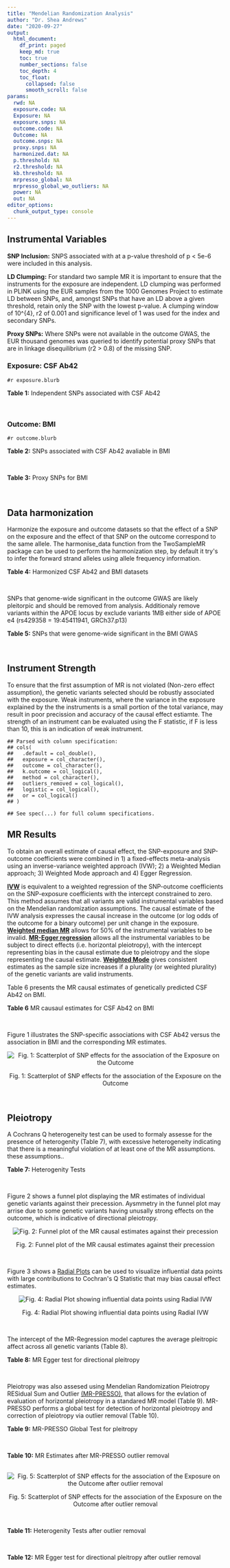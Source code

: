 ```yaml
---
title: "Mendelian Randomization Analysis"
author: "Dr. Shea Andrews"
date: "2020-09-27"
output:
  html_document:
    df_print: paged
    keep_md: true
    toc: true
    number_sections: false
    toc_depth: 4
    toc_float:
      collapsed: false
      smooth_scroll: false
params:
  rwd: NA
  exposure.code: NA
  Exposure: NA
  exposure.snps: NA
  outcome.code: NA
  Outcome: NA
  outcome.snps: NA
  proxy.snps: NA
  harmonized.dat: NA
  p.threshold: NA
  r2.threshold: NA
  kb.threshold: NA
  mrpresso_global: NA
  mrpresso_global_wo_outliers: NA
  power: NA
  out: NA
editor_options:
  chunk_output_type: console
---
```







## Instrumental Variables
**SNP Inclusion:** SNPS associated with at a p-value threshold of p < 5e-6 were included in this analysis.
<br>

**LD Clumping:** For standard two sample MR it is important to ensure that the instruments for the exposure are independent. LD clumping was performed in PLINK using the EUR samples from the 1000 Genomes Project to estimate LD between SNPs, and, amongst SNPs that have an LD above a given threshold, retain only the SNP with the lowest p-value. A clumping window of 10^{4}, r2 of 0.001 and significance level of 1 was used for the index and secondary SNPs.
<br>

**Proxy SNPs:** Where SNPs were not available in the outcome GWAS, the EUR thousand genomes was queried to identify potential proxy SNPs that are in linkage disequilibrium (r2 > 0.8) of the missing SNP.
<br>

### Exposure: CSF Ab42
`#r exposure.blurb`
<br>

**Table 1:** Independent SNPs associated with CSF Ab42
<div data-pagedtable="false">
  <script data-pagedtable-source type="application/json">
{"columns":[{"label":["SNP"],"name":[1],"type":["chr"],"align":["left"]},{"label":["CHROM"],"name":[2],"type":["dbl"],"align":["right"]},{"label":["POS"],"name":[3],"type":["dbl"],"align":["right"]},{"label":["REF"],"name":[4],"type":["chr"],"align":["left"]},{"label":["ALT"],"name":[5],"type":["chr"],"align":["left"]},{"label":["AF"],"name":[6],"type":["dbl"],"align":["right"]},{"label":["BETA"],"name":[7],"type":["dbl"],"align":["right"]},{"label":["SE"],"name":[8],"type":["dbl"],"align":["right"]},{"label":["Z"],"name":[9],"type":["dbl"],"align":["right"]},{"label":["P"],"name":[10],"type":["dbl"],"align":["right"]},{"label":["N"],"name":[11],"type":["dbl"],"align":["right"]},{"label":["TRAIT"],"name":[12],"type":["chr"],"align":["left"]}],"data":[{"1":"rs115141604","2":"3","3":"47251391","4":"A","5":"G","6":"0.0206672","7":"0.05535","8":"0.012030","9":"4.600998","10":"4.401e-06","11":"3146","12":"CSF_Ab42"},{"1":"rs62313278","2":"4","3":"61743347","4":"A","5":"G","6":"0.0746187","7":"0.03407","8":"0.007360","9":"4.629076","10":"3.825e-06","11":"3146","12":"CSF_Ab42"},{"1":"rs13115400","2":"4","3":"181885905","4":"G","5":"A","6":"0.3287940","7":"0.01924","8":"0.004122","9":"4.667637","10":"3.184e-06","11":"3146","12":"CSF_Ab42"},{"1":"rs12153566","2":"5","3":"26951397","4":"T","5":"A","6":"0.8418080","7":"0.02566","8":"0.005300","9":"4.841510","10":"1.351e-06","11":"3146","12":"CSF_Ab42"},{"1":"rs141162384","2":"5","3":"65091178","4":"G","5":"T","6":"0.0335875","7":"0.05123","8":"0.010240","9":"5.002930","10":"6.013e-07","11":"3146","12":"CSF_Ab42"},{"1":"rs316341","2":"6","3":"2838248","4":"G","5":"A","6":"0.7082420","7":"0.02460","8":"0.004352","9":"5.652570","10":"1.724e-08","11":"3146","12":"CSF_Ab42"},{"1":"rs17207326","2":"7","3":"37739901","4":"G","5":"A","6":"0.0884058","7":"0.03666","8":"0.008001","9":"4.581927","10":"4.825e-06","11":"3146","12":"CSF_Ab42"},{"1":"rs61957926","2":"13","3":"71694685","4":"T","5":"C","6":"0.5949710","7":"-0.01874","8":"0.004053","9":"-4.623740","10":"3.908e-06","11":"3146","12":"CSF_Ab42"},{"1":"rs76881547","2":"14","3":"96632992","4":"C","5":"T","6":"0.0718443","7":"-0.03289","8":"0.007169","9":"-4.587809","10":"4.647e-06","11":"3146","12":"CSF_Ab42"},{"1":"rs769449","2":"19","3":"45410002","4":"G","5":"A","6":"0.0998545","7":"-0.10060","8":"0.004723","9":"-21.300021","10":"4.775e-94","11":"3146","12":"CSF_Ab42"},{"1":"rs7247764","2":"19","3":"45675873","4":"T","5":"C","6":"0.2297890","7":"-0.02570","8":"0.005569","9":"-4.614832","10":"4.121e-06","11":"3146","12":"CSF_Ab42"},{"1":"rs2664588","2":"20","3":"46580634","4":"C","5":"T","6":"0.4395210","7":"0.01913","8":"0.004026","9":"4.751615","10":"2.105e-06","11":"3146","12":"CSF_Ab42"}],"options":{"columns":{"min":{},"max":[10]},"rows":{"min":[10],"max":[10]},"pages":{}}}
  </script>
</div>
<br>

### Outcome: BMI
`#r outcome.blurb`
<br>

**Table 2:** SNPs associated with CSF Ab42 avaliable in BMI
<div data-pagedtable="false">
  <script data-pagedtable-source type="application/json">
{"columns":[{"label":["SNP"],"name":[1],"type":["chr"],"align":["left"]},{"label":["CHROM"],"name":[2],"type":["dbl"],"align":["right"]},{"label":["POS"],"name":[3],"type":["dbl"],"align":["right"]},{"label":["REF"],"name":[4],"type":["chr"],"align":["left"]},{"label":["ALT"],"name":[5],"type":["chr"],"align":["left"]},{"label":["AF"],"name":[6],"type":["dbl"],"align":["right"]},{"label":["BETA"],"name":[7],"type":["dbl"],"align":["right"]},{"label":["SE"],"name":[8],"type":["dbl"],"align":["right"]},{"label":["Z"],"name":[9],"type":["dbl"],"align":["right"]},{"label":["P"],"name":[10],"type":["dbl"],"align":["right"]},{"label":["N"],"name":[11],"type":["dbl"],"align":["right"]},{"label":["TRAIT"],"name":[12],"type":["chr"],"align":["left"]}],"data":[{"1":"rs13115400","2":"4","3":"181885905","4":"G","5":"A","6":"0.34660","7":"-0.0003","8":"0.0018","9":"-0.1666667","10":"8.7e-01","11":"689335","12":"BMI"},{"1":"rs17207326","2":"7","3":"37739901","4":"G","5":"A","6":"0.07764","7":"-0.0043","8":"0.0030","9":"-1.4333333","10":"1.6e-01","11":"777531","12":"BMI"},{"1":"rs769449","2":"19","3":"45410002","4":"G","5":"A","6":"0.11610","7":"-0.0254","8":"0.0027","9":"-9.4074074","10":"2.3e-20","11":"566857","12":"BMI"},{"1":"rs7247764","2":"19","3":"45675873","4":"T","5":"C","6":"0.18290","7":"0.0031","8":"0.0023","9":"1.3478300","10":"1.8e-01","11":"677044","12":"BMI"},{"1":"rs2664588","2":"20","3":"46580634","4":"C","5":"T","6":"0.44550","7":"-0.0012","8":"0.0017","9":"-0.7058824","10":"4.9e-01","11":"683749","12":"BMI"},{"1":"rs115141604","2":"NA","3":"NA","4":"NA","5":"NA","6":"NA","7":"NA","8":"NA","9":"NA","10":"NA","11":"NA","12":"NA"},{"1":"rs62313278","2":"NA","3":"NA","4":"NA","5":"NA","6":"NA","7":"NA","8":"NA","9":"NA","10":"NA","11":"NA","12":"NA"},{"1":"rs12153566","2":"NA","3":"NA","4":"NA","5":"NA","6":"NA","7":"NA","8":"NA","9":"NA","10":"NA","11":"NA","12":"NA"},{"1":"rs141162384","2":"NA","3":"NA","4":"NA","5":"NA","6":"NA","7":"NA","8":"NA","9":"NA","10":"NA","11":"NA","12":"NA"},{"1":"rs316341","2":"NA","3":"NA","4":"NA","5":"NA","6":"NA","7":"NA","8":"NA","9":"NA","10":"NA","11":"NA","12":"NA"},{"1":"rs61957926","2":"NA","3":"NA","4":"NA","5":"NA","6":"NA","7":"NA","8":"NA","9":"NA","10":"NA","11":"NA","12":"NA"},{"1":"rs76881547","2":"NA","3":"NA","4":"NA","5":"NA","6":"NA","7":"NA","8":"NA","9":"NA","10":"NA","11":"NA","12":"NA"}],"options":{"columns":{"min":{},"max":[10]},"rows":{"min":[10],"max":[10]},"pages":{}}}
  </script>
</div>
<br>

**Table 3:** Proxy SNPs for BMI
<div data-pagedtable="false">
  <script data-pagedtable-source type="application/json">
{"columns":[{"label":["target_snp"],"name":[1],"type":["chr"],"align":["left"]},{"label":["proxy_snp"],"name":[2],"type":["chr"],"align":["left"]},{"label":["ld.r2"],"name":[3],"type":["dbl"],"align":["right"]},{"label":["Dprime"],"name":[4],"type":["dbl"],"align":["right"]},{"label":["PHASE"],"name":[5],"type":["chr"],"align":["left"]},{"label":["X12"],"name":[6],"type":["lgl"],"align":["right"]},{"label":["CHROM"],"name":[7],"type":["dbl"],"align":["right"]},{"label":["POS"],"name":[8],"type":["dbl"],"align":["right"]},{"label":["REF.proxy"],"name":[9],"type":["chr"],"align":["left"]},{"label":["ALT.proxy"],"name":[10],"type":["chr"],"align":["left"]},{"label":["AF"],"name":[11],"type":["dbl"],"align":["right"]},{"label":["BETA"],"name":[12],"type":["dbl"],"align":["right"]},{"label":["SE"],"name":[13],"type":["dbl"],"align":["right"]},{"label":["Z"],"name":[14],"type":["dbl"],"align":["right"]},{"label":["P"],"name":[15],"type":["dbl"],"align":["right"]},{"label":["N"],"name":[16],"type":["dbl"],"align":["right"]},{"label":["TRAIT"],"name":[17],"type":["chr"],"align":["left"]},{"label":["ref"],"name":[18],"type":["chr"],"align":["left"]},{"label":["ref.proxy"],"name":[19],"type":["chr"],"align":["left"]},{"label":["alt"],"name":[20],"type":["chr"],"align":["left"]},{"label":["alt.proxy"],"name":[21],"type":["chr"],"align":["left"]},{"label":["ALT"],"name":[22],"type":["chr"],"align":["left"]},{"label":["REF"],"name":[23],"type":["chr"],"align":["left"]},{"label":["proxy.outcome"],"name":[24],"type":["lgl"],"align":["right"]}],"data":[{"1":"rs62313278","2":"rs17090295","3":"1.000000","4":"1.000000","5":"GT/AG","6":"NA","7":"4","8":"61738470","9":"G","10":"T","11":"0.07881","12":"0.0050","13":"0.0032","14":"1.5625000","15":"1.2e-01","16":"689177","17":"BMI","18":"G","19":"T","20":"A","21":"G","22":"G","23":"A","24":"TRUE"},{"1":"rs12153566","2":"rs12153281","3":"1.000000","4":"1.000000","5":"TC/AT","6":"NA","7":"5","8":"26952016","9":"C","10":"T","11":"0.82380","12":"0.0008","13":"0.0023","14":"0.3478261","15":"7.2e-01","16":"685199","17":"BMI","18":"T","19":"C","20":"A","21":"T","22":"A","23":"T","24":"TRUE"},{"1":"rs141162384","2":"rs6860508","3":"0.901272","4":"0.965541","5":"TT/GC","6":"NA","7":"5","8":"65118738","9":"C","10":"T","11":"0.04554","12":"0.0005","13":"0.0043","14":"0.1162791","15":"9.1e-01","16":"679995","17":"BMI","18":"T","19":"T","20":"G","21":"C","22":"T","23":"G","24":"TRUE"},{"1":"rs316341","2":"rs316339","3":"0.980728","4":"1.000000","5":"GA/AG","6":"NA","7":"6","8":"2838046","9":"A","10":"G","11":"0.70020","12":"-0.0012","13":"0.0019","14":"-0.6315790","15":"5.2e-01","16":"680125","17":"BMI","18":"G","19":"A","20":"A","21":"G","22":"A","23":"G","24":"TRUE"},{"1":"rs61957926","2":"rs9317985","3":"0.987506","4":"0.995809","5":"TA/CC","6":"NA","7":"13","8":"71693128","9":"A","10":"C","11":"0.60840","12":"-0.0076","13":"0.0018","14":"-4.2222200","15":"1.5e-05","16":"691761","17":"BMI","18":"T","19":"A","20":"C","21":"C","22":"C","23":"T","24":"TRUE"},{"1":"rs115141604","2":"NA","3":"NA","4":"NA","5":"NA","6":"NA","7":"NA","8":"NA","9":"NA","10":"NA","11":"NA","12":"NA","13":"NA","14":"NA","15":"NA","16":"NA","17":"NA","18":"NA","19":"NA","20":"NA","21":"NA","22":"NA","23":"NA","24":"NA"},{"1":"rs76881547","2":"NA","3":"NA","4":"NA","5":"NA","6":"NA","7":"NA","8":"NA","9":"NA","10":"NA","11":"NA","12":"NA","13":"NA","14":"NA","15":"NA","16":"NA","17":"NA","18":"NA","19":"NA","20":"NA","21":"NA","22":"NA","23":"NA","24":"NA"}],"options":{"columns":{"min":{},"max":[10]},"rows":{"min":[10],"max":[10]},"pages":{}}}
  </script>
</div>
<br>

## Data harmonization
Harmonize the exposure and outcome datasets so that the effect of a SNP on the exposure and the effect of that SNP on the outcome correspond to the same allele. The harmonise_data function from the TwoSampleMR package can be used to perform the harmonization step, by default it try's to infer the forward strand alleles using allele frequency information.
<br>

**Table 4:** Harmonized CSF Ab42 and BMI datasets
<div data-pagedtable="false">
  <script data-pagedtable-source type="application/json">
{"columns":[{"label":["SNP"],"name":[1],"type":["chr"],"align":["left"]},{"label":["effect_allele.exposure"],"name":[2],"type":["chr"],"align":["left"]},{"label":["other_allele.exposure"],"name":[3],"type":["chr"],"align":["left"]},{"label":["effect_allele.outcome"],"name":[4],"type":["chr"],"align":["left"]},{"label":["other_allele.outcome"],"name":[5],"type":["chr"],"align":["left"]},{"label":["beta.exposure"],"name":[6],"type":["dbl"],"align":["right"]},{"label":["beta.outcome"],"name":[7],"type":["dbl"],"align":["right"]},{"label":["eaf.exposure"],"name":[8],"type":["dbl"],"align":["right"]},{"label":["eaf.outcome"],"name":[9],"type":["dbl"],"align":["right"]},{"label":["remove"],"name":[10],"type":["lgl"],"align":["right"]},{"label":["palindromic"],"name":[11],"type":["lgl"],"align":["right"]},{"label":["ambiguous"],"name":[12],"type":["lgl"],"align":["right"]},{"label":["id.outcome"],"name":[13],"type":["chr"],"align":["left"]},{"label":["chr.outcome"],"name":[14],"type":["dbl"],"align":["right"]},{"label":["pos.outcome"],"name":[15],"type":["dbl"],"align":["right"]},{"label":["se.outcome"],"name":[16],"type":["dbl"],"align":["right"]},{"label":["z.outcome"],"name":[17],"type":["dbl"],"align":["right"]},{"label":["pval.outcome"],"name":[18],"type":["dbl"],"align":["right"]},{"label":["samplesize.outcome"],"name":[19],"type":["dbl"],"align":["right"]},{"label":["outcome"],"name":[20],"type":["chr"],"align":["left"]},{"label":["mr_keep.outcome"],"name":[21],"type":["lgl"],"align":["right"]},{"label":["pval_origin.outcome"],"name":[22],"type":["chr"],"align":["left"]},{"label":["chr.exposure"],"name":[23],"type":["dbl"],"align":["right"]},{"label":["pos.exposure"],"name":[24],"type":["dbl"],"align":["right"]},{"label":["se.exposure"],"name":[25],"type":["dbl"],"align":["right"]},{"label":["z.exposure"],"name":[26],"type":["dbl"],"align":["right"]},{"label":["pval.exposure"],"name":[27],"type":["dbl"],"align":["right"]},{"label":["samplesize.exposure"],"name":[28],"type":["dbl"],"align":["right"]},{"label":["exposure"],"name":[29],"type":["chr"],"align":["left"]},{"label":["mr_keep.exposure"],"name":[30],"type":["lgl"],"align":["right"]},{"label":["pval_origin.exposure"],"name":[31],"type":["chr"],"align":["left"]},{"label":["id.exposure"],"name":[32],"type":["chr"],"align":["left"]},{"label":["action"],"name":[33],"type":["dbl"],"align":["right"]},{"label":["mr_keep"],"name":[34],"type":["lgl"],"align":["right"]},{"label":["pt"],"name":[35],"type":["dbl"],"align":["right"]},{"label":["pleitropy_keep"],"name":[36],"type":["lgl"],"align":["right"]},{"label":["mrpresso_RSSobs"],"name":[37],"type":["dbl"],"align":["right"]},{"label":["mrpresso_pval"],"name":[38],"type":["chr"],"align":["left"]},{"label":["mrpresso_keep"],"name":[39],"type":["lgl"],"align":["right"]}],"data":[{"1":"rs12153566","2":"A","3":"T","4":"A","5":"T","6":"0.02566","7":"0.0008","8":"0.8418080","9":"0.82380","10":"FALSE","11":"TRUE","12":"FALSE","13":"TffFFo","14":"5","15":"26952016","16":"0.0023","17":"0.3478261","18":"7.2e-01","19":"685199","20":"Yengo2018bmi","21":"TRUE","22":"reported","23":"5","24":"26951397","25":"0.005300","26":"4.841510","27":"1.351e-06","28":"3146","29":"Deming2017ab42","30":"TRUE","31":"reported","32":"VsHD0q","33":"2","34":"TRUE","35":"5e-06","36":"TRUE","37":"2.682838e-07","38":"1","39":"TRUE"},{"1":"rs13115400","2":"A","3":"G","4":"A","5":"G","6":"0.01924","7":"-0.0003","8":"0.3287940","9":"0.34660","10":"FALSE","11":"FALSE","12":"FALSE","13":"TffFFo","14":"4","15":"181885905","16":"0.0018","17":"-0.1666667","18":"8.7e-01","19":"689335","20":"Yengo2018bmi","21":"TRUE","22":"reported","23":"4","24":"181885905","25":"0.004122","26":"4.667637","27":"3.184e-06","28":"3146","29":"Deming2017ab42","30":"TRUE","31":"reported","32":"VsHD0q","33":"2","34":"TRUE","35":"5e-06","36":"TRUE","37":"3.751937e-07","38":"1","39":"TRUE"},{"1":"rs141162384","2":"T","3":"G","4":"T","5":"G","6":"0.05123","7":"0.0005","8":"0.0335875","9":"0.04554","10":"FALSE","11":"FALSE","12":"FALSE","13":"TffFFo","14":"5","15":"65118738","16":"0.0043","17":"0.1162791","18":"9.1e-01","19":"679995","20":"Yengo2018bmi","21":"TRUE","22":"reported","23":"5","24":"65091178","25":"0.010240","26":"5.002930","27":"6.013e-07","28":"3146","29":"Deming2017ab42","30":"TRUE","31":"reported","32":"VsHD0q","33":"2","34":"TRUE","35":"5e-06","36":"TRUE","37":"3.876470e-08","38":"1","39":"TRUE"},{"1":"rs17207326","2":"A","3":"G","4":"A","5":"G","6":"0.03666","7":"-0.0043","8":"0.0884058","9":"0.07764","10":"FALSE","11":"FALSE","12":"FALSE","13":"TffFFo","14":"7","15":"37739901","16":"0.0030","17":"-1.4333333","18":"1.6e-01","19":"777531","20":"Yengo2018bmi","21":"TRUE","22":"reported","23":"7","24":"37739901","25":"0.008001","26":"4.581927","27":"4.825e-06","28":"3146","29":"Deming2017ab42","30":"TRUE","31":"reported","32":"VsHD0q","33":"2","34":"TRUE","35":"5e-06","36":"TRUE","37":"3.003688e-05","38":"0.6714","39":"TRUE"},{"1":"rs2664588","2":"T","3":"C","4":"T","5":"C","6":"0.01913","7":"-0.0012","8":"0.4395210","9":"0.44550","10":"FALSE","11":"FALSE","12":"FALSE","13":"TffFFo","14":"20","15":"46580634","16":"0.0017","17":"-0.7058824","18":"4.9e-01","19":"683749","20":"Yengo2018bmi","21":"TRUE","22":"reported","23":"20","24":"46580634","25":"0.004026","26":"4.751615","27":"2.105e-06","28":"3146","29":"Deming2017ab42","30":"TRUE","31":"reported","32":"VsHD0q","33":"2","34":"TRUE","35":"5e-06","36":"TRUE","37":"2.648134e-06","38":"1","39":"TRUE"},{"1":"rs316341","2":"A","3":"G","4":"A","5":"G","6":"0.02460","7":"-0.0012","8":"0.7082420","9":"0.70020","10":"FALSE","11":"FALSE","12":"FALSE","13":"TffFFo","14":"6","15":"2838046","16":"0.0019","17":"-0.6315790","18":"5.2e-01","19":"680125","20":"Yengo2018bmi","21":"TRUE","22":"reported","23":"6","24":"2838248","25":"0.004352","26":"5.652570","27":"1.724e-08","28":"3146","29":"Deming2017ab42","30":"TRUE","31":"reported","32":"VsHD0q","33":"2","34":"TRUE","35":"5e-06","36":"TRUE","37":"3.160187e-06","38":"1","39":"TRUE"},{"1":"rs61957926","2":"C","3":"T","4":"C","5":"T","6":"-0.01874","7":"-0.0076","8":"0.5949710","9":"0.60840","10":"FALSE","11":"FALSE","12":"FALSE","13":"TffFFo","14":"13","15":"71693128","16":"0.0018","17":"-4.2222200","18":"1.5e-05","19":"691761","20":"Yengo2018bmi","21":"TRUE","22":"reported","23":"13","24":"71694685","25":"0.004053","26":"-4.623740","27":"3.908e-06","28":"3146","29":"Deming2017ab42","30":"TRUE","31":"reported","32":"VsHD0q","33":"2","34":"TRUE","35":"5e-06","36":"TRUE","37":"6.567536e-05","38":"<9e-04","39":"FALSE"},{"1":"rs62313278","2":"G","3":"A","4":"G","5":"A","6":"0.03407","7":"0.0050","8":"0.0746187","9":"0.07881","10":"FALSE","11":"FALSE","12":"FALSE","13":"TffFFo","14":"4","15":"61738470","16":"0.0032","17":"1.5625000","18":"1.2e-01","19":"689177","20":"Yengo2018bmi","21":"TRUE","22":"reported","23":"4","24":"61743347","25":"0.007360","26":"4.629076","27":"3.825e-06","28":"3146","29":"Deming2017ab42","30":"TRUE","31":"reported","32":"VsHD0q","33":"2","34":"TRUE","35":"5e-06","36":"TRUE","37":"2.540562e-05","38":"1","39":"TRUE"},{"1":"rs7247764","2":"C","3":"T","4":"C","5":"T","6":"-0.02570","7":"0.0031","8":"0.2297890","9":"0.18290","10":"FALSE","11":"FALSE","12":"FALSE","13":"TffFFo","14":"19","15":"45675873","16":"0.0023","17":"1.3478300","18":"1.8e-01","19":"677044","20":"Yengo2018bmi","21":"TRUE","22":"reported","23":"19","24":"45675873","25":"0.005569","26":"-4.614832","27":"4.121e-06","28":"3146","29":"Deming2017ab42","30":"TRUE","31":"reported","32":"VsHD0q","33":"2","34":"TRUE","35":"5e-06","36":"TRUE","37":"1.480679e-05","38":"0.873","39":"TRUE"},{"1":"rs769449","2":"A","3":"G","4":"A","5":"G","6":"-0.10060","7":"-0.0254","8":"0.0998545","9":"0.11610","10":"FALSE","11":"FALSE","12":"FALSE","13":"TffFFo","14":"19","15":"45410002","16":"0.0027","17":"-9.4074074","18":"2.3e-20","19":"566857","20":"Yengo2018bmi","21":"TRUE","22":"reported","23":"19","24":"45410002","25":"0.004723","26":"-21.300021","27":"4.775e-94","28":"3146","29":"Deming2017ab42","30":"TRUE","31":"reported","32":"VsHD0q","33":"2","34":"TRUE","35":"5e-06","36":"FALSE","37":"NA","38":"NA","39":"NA"}],"options":{"columns":{"min":{},"max":[10]},"rows":{"min":[10],"max":[10]},"pages":{}}}
  </script>
</div>
<br>

SNPs that genome-wide significant in the outcome GWAS are likely pleitorpic and should be removed from analysis. Additionaly remove variants within the APOE locus by exclude variants 1MB either side of APOE e4 (rs429358 = 19:45411941, GRCh37.p13)
<br>


**Table 5:** SNPs that were genome-wide significant in the BMI GWAS
<div data-pagedtable="false">
  <script data-pagedtable-source type="application/json">
{"columns":[{"label":["SNP"],"name":[1],"type":["chr"],"align":["left"]},{"label":["chr.outcome"],"name":[2],"type":["dbl"],"align":["right"]},{"label":["pos.outcome"],"name":[3],"type":["dbl"],"align":["right"]},{"label":["pval.exposure"],"name":[4],"type":["dbl"],"align":["right"]},{"label":["pval.outcome"],"name":[5],"type":["dbl"],"align":["right"]}],"data":[{"1":"rs769449","2":"19","3":"45410002","4":"4.775e-94","5":"2.3e-20"}],"options":{"columns":{"min":{},"max":[10]},"rows":{"min":[10],"max":[10]},"pages":{}}}
  </script>
</div>
<br>


## Instrument Strength
To ensure that the first assumption of MR is not violated (Non-zero effect assumption), the genetic variants selected should be robustly associated with the exposure. Weak instruments, where the variance in the exposure explained by the the instruments is a small portion of the total variance, may result in poor precission and accuracy of the causal effect estiamte. The strength of an instrument can be evaluated using the F statistic, if F is less than 10, this is an indication of weak instrument.


```
## Parsed with column specification:
## cols(
##   .default = col_double(),
##   exposure = col_character(),
##   outcome = col_character(),
##   k.outcome = col_logical(),
##   method = col_character(),
##   outliers_removed = col_logical(),
##   logistic = col_logical(),
##   or = col_logical()
## )
```

```
## See spec(...) for full column specifications.
```

<div data-pagedtable="false">
  <script data-pagedtable-source type="application/json">
{"columns":[{"label":["outliers_removed"],"name":[1],"type":["lgl"],"align":["right"]},{"label":["pve.exposure"],"name":[2],"type":["dbl"],"align":["right"]},{"label":["F"],"name":[3],"type":["dbl"],"align":["right"]},{"label":["Alpha"],"name":[4],"type":["dbl"],"align":["right"]},{"label":["NCP"],"name":[5],"type":["dbl"],"align":["right"]},{"label":["Power"],"name":[6],"type":["dbl"],"align":["right"]}],"data":[{"1":"FALSE","2":"0.06517680","3":"24.29389","4":"0.05","5":"0.4064233","6":"0.09770463"},{"1":"TRUE","2":"0.05796719","3":"24.12908","4":"0.05","5":"0.4611360","6":"0.10427257"}],"options":{"columns":{"min":{},"max":[10]},"rows":{"min":[10],"max":[10]},"pages":{}}}
  </script>
</div>

##  MR Results
To obtain an overall estimate of causal effect, the SNP-exposure and SNP-outcome coefficients were combined in 1) a fixed-effects meta-analysis using an inverse-variance weighted approach (IVW); 2) a Weighted Median approach; 3) Weighted Mode approach and 4) Egger Regression.


[**IVW**](https://doi.org/10.1002/gepi.21758) is equivalent to a weighted regression of the SNP-outcome coefficients on the SNP-exposure coefficients with the intercept constrained to zero. This method assumes that all variants are valid instrumental variables based on the Mendelian randomization assumptions. The causal estimate of the IVW analysis expresses the causal increase in the outcome (or log odds of the outcome for a binary outcome) per unit change in the exposure. [**Weighted median MR**](https://doi.org/10.1002/gepi.21965) allows for 50% of the instrumental variables to be invalid. [**MR-Egger regression**](https://doi.org/10.1093/ije/dyw220) allows all the instrumental variables to be subject to direct effects (i.e. horizontal pleiotropy), with the intercept representing bias in the causal estimate due to pleiotropy and the slope representing the causal estimate. [**Weighted Mode**](https://doi.org/10.1093/ije/dyx102) gives consistent estimates as the sample size increases if a plurality (or weighted plurality) of the genetic variants are valid instruments.
<br>



Table 6 presents the MR causal estimates of genetically predicted CSF Ab42 on BMI.
<br>

**Table 6** MR causaul estimates for CSF Ab42 on BMI
<div data-pagedtable="false">
  <script data-pagedtable-source type="application/json">
{"columns":[{"label":["id.exposure"],"name":[1],"type":["chr"],"align":["left"]},{"label":["id.outcome"],"name":[2],"type":["chr"],"align":["left"]},{"label":["outcome"],"name":[3],"type":["fctr"],"align":["left"]},{"label":["exposure"],"name":[4],"type":["fctr"],"align":["left"]},{"label":["method"],"name":[5],"type":["fctr"],"align":["left"]},{"label":["nsnp"],"name":[6],"type":["int"],"align":["right"]},{"label":["b"],"name":[7],"type":["dbl"],"align":["right"]},{"label":["se"],"name":[8],"type":["dbl"],"align":["right"]},{"label":["pval"],"name":[9],"type":["dbl"],"align":["right"]}],"data":[{"1":"VsHD0q","2":"TffFFo","3":"Yengo2018bmi","4":"Deming2017ab42","5":"Inverse variance weighted (fixed effects)","6":"9","7":"0.01313720","8":"0.02922456","9":"0.6530521"},{"1":"VsHD0q","2":"TffFFo","3":"Yengo2018bmi","4":"Deming2017ab42","5":"Weighted median","6":"9","7":"-0.02911588","8":"0.03997262","9":"0.4663715"},{"1":"VsHD0q","2":"TffFFo","3":"Yengo2018bmi","4":"Deming2017ab42","5":"Weighted mode","6":"9","7":"-0.03293619","8":"0.05211190","9":"0.5450026"},{"1":"VsHD0q","2":"TffFFo","3":"Yengo2018bmi","4":"Deming2017ab42","5":"MR Egger","6":"9","7":"-0.12024842","8":"0.18909542","9":"0.5450542"}],"options":{"columns":{"min":{},"max":[10]},"rows":{"min":[10],"max":[10]},"pages":{}}}
  </script>
</div>
<br>

Figure 1 illustrates the SNP-specific associations with CSF Ab42 versus the association in BMI and the corresponding MR estimates.
<br>

<div class="figure" style="text-align: center">
<img src="/sc/arion/projects/LOAD/shea/Projects/MR_ADPhenome/results/MR_ADbidir/Deming2017ab42/Yengo2018bmi/Deming2017ab42_5e-6_Yengo2018bmi_MR_Analaysis_files/figure-html/scatter_plot-1.png" alt="Fig. 1: Scatterplot of SNP effects for the association of the Exposure on the Outcome"  />
<p class="caption">Fig. 1: Scatterplot of SNP effects for the association of the Exposure on the Outcome</p>
</div>
<br>


## Pleiotropy
A Cochrans Q heterogeneity test can be used to formaly assesse for the presence of heterogenity (Table 7), with excessive heterogeneity indicating that there is a meaningful violation of at least one of the MR assumptions.
these assumptions..
<br>

**Table 7:** Heterogenity Tests
<div data-pagedtable="false">
  <script data-pagedtable-source type="application/json">
{"columns":[{"label":["id.exposure"],"name":[1],"type":["chr"],"align":["left"]},{"label":["id.outcome"],"name":[2],"type":["chr"],"align":["left"]},{"label":["outcome"],"name":[3],"type":["fctr"],"align":["left"]},{"label":["exposure"],"name":[4],"type":["fctr"],"align":["left"]},{"label":["method"],"name":[5],"type":["fctr"],"align":["left"]},{"label":["Q"],"name":[6],"type":["dbl"],"align":["right"]},{"label":["Q_df"],"name":[7],"type":["dbl"],"align":["right"]},{"label":["Q_pval"],"name":[8],"type":["dbl"],"align":["right"]}],"data":[{"1":"VsHD0q","2":"TffFFo","3":"Yengo2018bmi","4":"Deming2017ab42","5":"MR Egger","6":"23.20567","7":"7","8":"0.001569539"},{"1":"VsHD0q","2":"TffFFo","3":"Yengo2018bmi","4":"Deming2017ab42","5":"Inverse variance weighted","6":"24.99702","7":"8","8":"0.001556369"}],"options":{"columns":{"min":{},"max":[10]},"rows":{"min":[10],"max":[10]},"pages":{}}}
  </script>
</div>
<br>

Figure 2 shows a funnel plot displaying the MR estimates of individual genetic variants against their precession. Aysmmetry in the funnel plot may arrise due to some genetic variants having unusally strong effects on the outcome, which is indicative of directional pleiotropy.
<br>

<div class="figure" style="text-align: center">
<img src="/sc/arion/projects/LOAD/shea/Projects/MR_ADPhenome/results/MR_ADbidir/Deming2017ab42/Yengo2018bmi/Deming2017ab42_5e-6_Yengo2018bmi_MR_Analaysis_files/figure-html/funnel_plot-1.png" alt="Fig. 2: Funnel plot of the MR causal estimates against their precession"  />
<p class="caption">Fig. 2: Funnel plot of the MR causal estimates against their precession</p>
</div>
<br>

Figure 3 shows a [Radial Plots](https://github.com/WSpiller/RadialMR) can be used to visualize influential data points with large contributions to Cochran's Q Statistic that may bias causal effect estimates.



<div class="figure" style="text-align: center">
<img src="/sc/arion/projects/LOAD/shea/Projects/MR_ADPhenome/results/MR_ADbidir/Deming2017ab42/Yengo2018bmi/Deming2017ab42_5e-6_Yengo2018bmi_MR_Analaysis_files/figure-html/Radial_Plot-1.png" alt="Fig. 4: Radial Plot showing influential data points using Radial IVW"  />
<p class="caption">Fig. 4: Radial Plot showing influential data points using Radial IVW</p>
</div>
<br>

The intercept of the MR-Regression model captures the average pleitropic affect across all genetic variants (Table 8).
<br>

**Table 8:** MR Egger test for directional pleitropy
<div data-pagedtable="false">
  <script data-pagedtable-source type="application/json">
{"columns":[{"label":["id.exposure"],"name":[1],"type":["chr"],"align":["left"]},{"label":["id.outcome"],"name":[2],"type":["chr"],"align":["left"]},{"label":["outcome"],"name":[3],"type":["fctr"],"align":["left"]},{"label":["exposure"],"name":[4],"type":["fctr"],"align":["left"]},{"label":["egger_intercept"],"name":[5],"type":["dbl"],"align":["right"]},{"label":["se"],"name":[6],"type":["dbl"],"align":["right"]},{"label":["pval"],"name":[7],"type":["dbl"],"align":["right"]}],"data":[{"1":"VsHD0q","2":"TffFFo","3":"Yengo2018bmi","4":"Deming2017ab42","5":"0.003467789","6":"0.004717495","7":"0.4861763"}],"options":{"columns":{"min":{},"max":[10]},"rows":{"min":[10],"max":[10]},"pages":{}}}
  </script>
</div>
<br>

Pleiotropy was also assesed using Mendelian Randomization Pleiotropy RESidual Sum and Outlier [(MR-PRESSO)](https://doi.org/10.1038/s41588-018-0099-7), that allows for the evlation of evaluation of horizontal pleiotropy in a standared MR model (Table 9). MR-PRESSO performs a global test for detection of horizontal pleiotropy and correction of pleiotropy via outlier removal (Table 10).
<br>

**Table 9:** MR-PRESSO Global Test for pleitropy
<div data-pagedtable="false">
  <script data-pagedtable-source type="application/json">
{"columns":[{"label":["id.exposure"],"name":[1],"type":["chr"],"align":["left"]},{"label":["id.outcome"],"name":[2],"type":["chr"],"align":["left"]},{"label":["outcome"],"name":[3],"type":["chr"],"align":["left"]},{"label":["exposure"],"name":[4],"type":["chr"],"align":["left"]},{"label":["pt"],"name":[5],"type":["dbl"],"align":["right"]},{"label":["outliers_removed"],"name":[6],"type":["lgl"],"align":["right"]},{"label":["n_outliers"],"name":[7],"type":["dbl"],"align":["right"]},{"label":["RSSobs"],"name":[8],"type":["dbl"],"align":["right"]},{"label":["pval"],"name":[9],"type":["dbl"],"align":["right"]}],"data":[{"1":"VsHD0q","2":"TffFFo","3":"Yengo2018bmi","4":"Deming2017ab42","5":"5e-06","6":"FALSE","7":"1","8":"30.84796","9":"0.0035"}],"options":{"columns":{"min":{},"max":[10]},"rows":{"min":[10],"max":[10]},"pages":{}}}
  </script>
</div>
<br>


**Table 10:** MR Estimates after MR-PRESSO outlier removal
<div data-pagedtable="false">
  <script data-pagedtable-source type="application/json">
{"columns":[{"label":["id.exposure"],"name":[1],"type":["chr"],"align":["left"]},{"label":["id.outcome"],"name":[2],"type":["chr"],"align":["left"]},{"label":["outcome"],"name":[3],"type":["fctr"],"align":["left"]},{"label":["exposure"],"name":[4],"type":["fctr"],"align":["left"]},{"label":["method"],"name":[5],"type":["fctr"],"align":["left"]},{"label":["nsnp"],"name":[6],"type":["int"],"align":["right"]},{"label":["b"],"name":[7],"type":["dbl"],"align":["right"]},{"label":["se"],"name":[8],"type":["dbl"],"align":["right"]},{"label":["pval"],"name":[9],"type":["dbl"],"align":["right"]}],"data":[{"1":"VsHD0q","2":"TffFFo","3":"Yengo2018bmi","4":"Deming2017ab42","5":"Inverse variance weighted (fixed effects)","6":"8","7":"-0.02689613","8":"0.03067909","9":"0.3806536"},{"1":"VsHD0q","2":"TffFFo","3":"Yengo2018bmi","4":"Deming2017ab42","5":"Weighted median","6":"8","7":"-0.03612970","8":"0.03968583","9":"0.3626153"},{"1":"VsHD0q","2":"TffFFo","3":"Yengo2018bmi","4":"Deming2017ab42","5":"Weighted mode","6":"8","7":"-0.03657269","8":"0.06137940","9":"0.5700340"},{"1":"VsHD0q","2":"TffFFo","3":"Yengo2018bmi","4":"Deming2017ab42","5":"MR Egger","6":"8","7":"0.02793481","8":"0.11295883","9":"0.8129203"}],"options":{"columns":{"min":{},"max":[10]},"rows":{"min":[10],"max":[10]},"pages":{}}}
  </script>
</div>
<br>

<div class="figure" style="text-align: center">
<img src="/sc/arion/projects/LOAD/shea/Projects/MR_ADPhenome/results/MR_ADbidir/Deming2017ab42/Yengo2018bmi/Deming2017ab42_5e-6_Yengo2018bmi_MR_Analaysis_files/figure-html/scatter_plot_outlier-1.png" alt="Fig. 5: Scatterplot of SNP effects for the association of the Exposure on the Outcome after outlier removal"  />
<p class="caption">Fig. 5: Scatterplot of SNP effects for the association of the Exposure on the Outcome after outlier removal</p>
</div>
<br>

**Table 11:** Heterogenity Tests after outlier removal
<div data-pagedtable="false">
  <script data-pagedtable-source type="application/json">
{"columns":[{"label":["id.exposure"],"name":[1],"type":["chr"],"align":["left"]},{"label":["id.outcome"],"name":[2],"type":["chr"],"align":["left"]},{"label":["outcome"],"name":[3],"type":["fctr"],"align":["left"]},{"label":["exposure"],"name":[4],"type":["fctr"],"align":["left"]},{"label":["method"],"name":[5],"type":["fctr"],"align":["left"]},{"label":["Q"],"name":[6],"type":["dbl"],"align":["right"]},{"label":["Q_df"],"name":[7],"type":["dbl"],"align":["right"]},{"label":["Q_pval"],"name":[8],"type":["dbl"],"align":["right"]}],"data":[{"1":"VsHD0q","2":"TffFFo","3":"Yengo2018bmi","4":"Deming2017ab42","5":"MR Egger","6":"6.333617","7":"6","8":"0.3868739"},{"1":"VsHD0q","2":"TffFFo","3":"Yengo2018bmi","4":"Deming2017ab42","5":"Inverse variance weighted","6":"6.603339","7":"7","8":"0.4713134"}],"options":{"columns":{"min":{},"max":[10]},"rows":{"min":[10],"max":[10]},"pages":{}}}
  </script>
</div>
<br>

**Table 12:** MR Egger test for directional pleitropy after outlier removal
<div data-pagedtable="false">
  <script data-pagedtable-source type="application/json">
{"columns":[{"label":["id.exposure"],"name":[1],"type":["chr"],"align":["left"]},{"label":["id.outcome"],"name":[2],"type":["chr"],"align":["left"]},{"label":["outcome"],"name":[3],"type":["fctr"],"align":["left"]},{"label":["exposure"],"name":[4],"type":["fctr"],"align":["left"]},{"label":["egger_intercept"],"name":[5],"type":["dbl"],"align":["right"]},{"label":["se"],"name":[6],"type":["dbl"],"align":["right"]},{"label":["pval"],"name":[7],"type":["dbl"],"align":["right"]}],"data":[{"1":"VsHD0q","2":"TffFFo","3":"Yengo2018bmi","4":"Deming2017ab42","5":"-0.00148415","6":"0.002936091","7":"0.631246"}],"options":{"columns":{"min":{},"max":[10]},"rows":{"min":[10],"max":[10]},"pages":{}}}
  </script>
</div>
<br>
